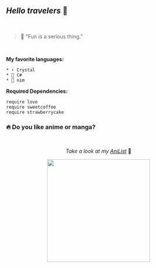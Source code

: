 ## *Hello travelers* 🌻

<br>

> 💭 "Fun is a serious thing."
 
<br>

**My favorite languages:**

    * ⚡ Crystal
    * 🎸 C#
    * 🍣 nim

**Required Dependencies:**

```Crystal
require love
require sweetcoffee
require strawberrycake
```
### 🔥 Do you like anime or manga?

<br><p align="center">*Take a look at my [AniList](https://anilist.co/user/Nishijima03/)* 🌈

<p align="center"><img height="280" src="https://img.anili.st/user/527619">


